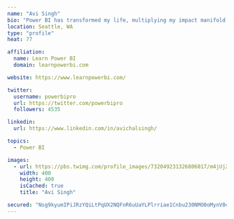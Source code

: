 ```yaml
---
name: "Avi Singh"
bio: "Power BI has transformed my life, multiplying my impact manifold. Now I am on a mission to spread the word and share the knowledge"
location: Seattle, WA
type: "profile"
heat: 77

affiliation:
  name: Learn Power BI
  domain: learnpowerbi.com

website: https://www.learnpowerbi.com/

twitter:
  username: powerbipro
  url: https://twitter.com/powerbipro
  followers: 4535

linkedin:
  url: https://www.linkedin.com/in/avichalsingh/

topics:
  - Power BI

images:
  - url: https://pbs.twimg.com/profile_images/732049231326806017/m4jUj2Lu_400x400.jpg
    width: 400
    height: 400
    isCached: true
    title: "Avi Singh"

secured: "Nsg9kyumIPiJRzYQiLtPqUX2NQFnR6uUaYLPlrriae1Cnbu230NMO0oMynV0cd7S1JAIpw6j8jVG/OEMusy4jhfv5uG6kMmfQeacVf3HTdmTSOAUHVqgdz7Vs1aKRTFgnuWxuf+KMrmOu9baShBonQIkGlHCOF58RfdPKtmoLg1E2sAyci38oEN/PPowpo9E32JWK883zLzKiwwr7NoJOq6Nx2Nljatt97c4H7mG0JO9ZKUIiwJg/iqlseAfd1pJ0jfsEPZ/fqtbuaOcUGIvRHKRIxQSsZQSyHADjRIKggSifbVkmnIC3HnZZ5aDzSvyybz+tYzggu+ArlfNlJxwrACsgqQGYNln2IAQF376hNrr27613LeqJ4lhG+/86e95QI3Zh0TrcepE0dWXuAwfEyXjLx+4uhQ8P9TkT28pG9A=;lbWAJBF0V5movNg4Nw5/UQ=="
---
```


